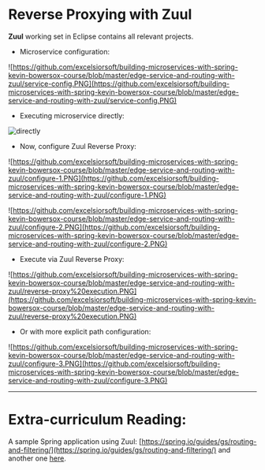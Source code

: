 # Reverse Proxying with Zuul

**Zuul** working set in Eclipse contains all relevant projects.

- Microservice configuration:

![https://github.com/excelsiorsoft/building-microservices-with-spring-kevin-bowersox-course/blob/master/edge-service-and-routing-with-zuul/service-config.PNG](https://github.com/excelsiorsoft/building-microservices-with-spring-kevin-bowersox-course/blob/master/edge-service-and-routing-with-zuul/service-config.PNG)

- Executing microservice directly: 

![directly](https://github.com/excelsiorsoft/building-microservices-with-spring-kevin-bowersox-course/blob/master/edge-service-and-routing-with-zuul/direct%20execution.PNG)

- Now, configure Zuul Reverse Proxy:

![https://github.com/excelsiorsoft/building-microservices-with-spring-kevin-bowersox-course/blob/master/edge-service-and-routing-with-zuul/configure-1.PNG](https://github.com/excelsiorsoft/building-microservices-with-spring-kevin-bowersox-course/blob/master/edge-service-and-routing-with-zuul/configure-1.PNG)

![https://github.com/excelsiorsoft/building-microservices-with-spring-kevin-bowersox-course/blob/master/edge-service-and-routing-with-zuul/configure-2.PNG](https://github.com/excelsiorsoft/building-microservices-with-spring-kevin-bowersox-course/blob/master/edge-service-and-routing-with-zuul/configure-2.PNG)

- Execute via Zuul Reverse Proxy: 

![https://github.com/excelsiorsoft/building-microservices-with-spring-kevin-bowersox-course/blob/master/edge-service-and-routing-with-zuul/reverse-proxy%20execution.PNG](https://github.com/excelsiorsoft/building-microservices-with-spring-kevin-bowersox-course/blob/master/edge-service-and-routing-with-zuul/reverse-proxy%20execution.PNG)

- Or with more explicit path configuration:

![https://github.com/excelsiorsoft/building-microservices-with-spring-kevin-bowersox-course/blob/master/edge-service-and-routing-with-zuul/configure-3.PNG](https://github.com/excelsiorsoft/building-microservices-with-spring-kevin-bowersox-course/blob/master/edge-service-and-routing-with-zuul/configure-3.PNG)

-------------------------

# Extra-curriculum Reading:

A sample Spring application using Zuul: [https://spring.io/guides/gs/routing-and-filtering/](https://spring.io/guides/gs/routing-and-filtering/) and another one [here](https://piotrminkowski.wordpress.com/2017/02/05/part-1-creating-microservice-using-spring-cloud-eureka-and-zuul/). 

